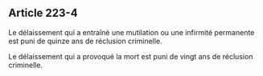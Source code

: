 Article 223-4
----
Le délaissement qui a entraîné une mutilation ou une infirmité permanente est
puni de quinze ans de réclusion criminelle.

Le délaissement qui a provoqué la mort est puni de vingt ans de réclusion
criminelle.
